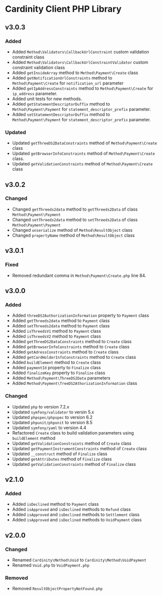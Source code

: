 # Cardinity Client PHP Library

## v3.0.3

### Added
- Added `Method\Validators\CallbackUrlConstraint` custom validation constraint class
- Added `Method\Validators\CallbackUrlConstraintValidator` custom constraint validation class
- Added `getInsideArray` method to `Method\Payment\Create` class
- Added `getNotificationUrlConstraints` method to `Method\Payment\Create` for `notification_url` parameter
- Added `getIpAddressConstraints` method to `Method\Payment\Create` for `ip_address` parameter.
- Added unit tests for new methods.
- Added `getStatementDescriptorDuffix` method to `Method\Payment\Payment` for `statement_descriptor_prefix` parameter.
- Added `setStatementDescriptorDuffix` method to `Method\Payment\Payment` for `statement_descriptor_prefix` parameter.


### Updated
- Updated `getThreeDS2DataConstraints` method of `Method\Payment\Create` class
- Updated `getBrowserInfoConstraints` method of `Method\Payment\Create` class.
- Updated `getValidationConstraints` method of `Method\Payment\Create` class

## v3.0.2

### Changed

- Changed `getThreeds2data` method to `getThreeds2Data` of class `Method\Payment\Payment`
- Changed `setThreeds2data` method to `setThreeds2Data` of class `Method\Payment\Payment`
- Changed `unserialize` method of `Method\ResultObject` class
- Changed `propertyName` method of `Method\ResultObject` class


## v3.0.1

### Fixed

- Removed redundant comma in `Method\Payment\Create.php` line 84.

## v3.0.0

### Added
- Added `threeDS2AuthorizationInformation` property to `Payment` class
- Added `getThreeds2data` method to `Payment` class
- Added `setThreeds2data` method to `Payment` class
- Added `isThreedsV1` method to `Payment` class
- Added `isThreedsV2` method to `Payment` class
- Added `getThreeDS2DataConstraints` method to `Create` class
- Added `getBrowserInfoConstraints` method to `Create` class
- Added `getAdressConstraints` method to `Create` class
- Added `getCardHolderInfoConstraints` method to `Create` class
- Added `buildElement` method to `Create` class
- Added `paymentId` property to `Finalize` class
- Added `finalizeKey` property to `Finalize` class
- Added `Method\Payment\ThreeDS2Data` parameters
- Added `Method\Payment\TreeDS2AthorizationInformation` class

### Changed
- Updated `php` to version 7.2.x
- Updated `symfony/validator` to versin 5.x
- Updated `phpspec/phpspec` to version 6.2
- Updated `phpunit/phpunit` to version 8.5
- Updated `symfony/yaml` to version 4.4
- Refactored `Create` class to build validation parameters using `buildElement` method
- Updated `getValidationConstraints` method of `Create` class
- Updated `getPaymentInstrumentConstraints` method of `Create` class
- Updated `__construct` method of `Finalize` class
- Updated `getAttributes` method of `Finalize` class
- Updated `getValidationConstraints` method of `Finalize` class

## v2.1.0

### Added
- Added `isDeclined` method to `Payment` class
- Added `isApproved` and `isDeclined` methods to `Refund` class
- Added `isApproved` and `isDeclined` methods to `Settlement` class
- Added `isApproved` and `isDeclined` methods to `VoidPayment` class

## v2.0.0

### Changed
- Renamed `Cardinity\Method\Void` to `Cardinity\Method\VoidPayment`
- Renamed `Void.php` to `VoidPayment.php`

### Removed
- Removed `ResultObjectPropertyNotFound.php`
